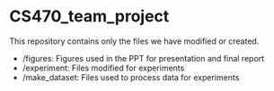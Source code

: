 # CS470_team_project

This repository contains only the files we have modified or created.
* /figures: Figures used in the PPT for presentation and final report
* /experiment: Files modified for experiments
* /make_dataset: Files used to process data for experiments
